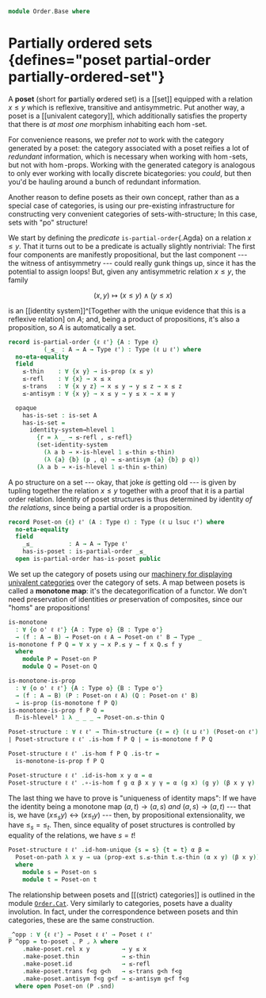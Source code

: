 <!--
```agda
open import Cat.Displayed.Univalence.Thin
open import Cat.Prelude
```
-->

```agda
module Order.Base where
```

# Partially ordered sets {defines="poset partial-order partially-ordered-set"}

A **poset** (short for **p**artially **o**rdered set) is a [[set]]
equipped with a relation $x \le y$ which is reflexive, transitive and
antisymmetric. Put another way, a poset is a [[univalent category]],
which additionally satisfies the property that there is _at most one_
morphism inhabiting each $\hom$-set.

For convenience reasons, we prefer _not_ to work with the category
generated by a poset: the category associated with a poset reifies a lot
of _redundant_ information, which is necessary when working with
$\hom$-sets, but not with $\hom$-props. Working with the generated
category is analogous to only ever working with locally discrete
bicategories: you _could_, but then you'd be hauling around a bunch of
redundant information.

[univalent]: Cat.Univalent.html

Another reason to define posets as their own concept, rather than as a
special case of categories, is using our pre-existing infrastructure for
constructing very convenient categories of sets-with-structure; In this
case, sets with "po" structure!

We start by defining the _predicate_ `is-partial-order`{.Agda} on a
relation $x \le y$. That it turns out to be a predicate is actually
slightly nontrivial: The first four components are manifestly
propositional, but the last component --- the witness of antisymmetry
--- could really gunk things up, since it has the potential to assign
loops! But, given any antisymmetric relation $x \le y$, the family

$$
(x, y) \mapsto (x \le y) \land (y \le x)
$$

is an [[identity system]]^[Together with the unique evidence that this is a
reflexive relation] on $A$; and, being a product of propositions, it's
also a proposition, so $A$ is automatically a set.

```agda
record is-partial-order {ℓ ℓ'} {A : Type ℓ}
          (_≤_ : A → A → Type ℓ') : Type (ℓ ⊔ ℓ') where
  no-eta-equality
  field
    ≤-thin    : ∀ {x y} → is-prop (x ≤ y)
    ≤-refl    : ∀ {x} → x ≤ x
    ≤-trans   : ∀ {x y z} → x ≤ y → y ≤ z → x ≤ z
    ≤-antisym : ∀ {x y} → x ≤ y → y ≤ x → x ≡ y

  opaque
    has-is-set : is-set A
    has-is-set =
      identity-system→hlevel 1
        {r = λ _ → ≤-refl , ≤-refl}
        (set-identity-system
          (λ a b → ×-is-hlevel 1 ≤-thin ≤-thin)
          (λ {a} {b} (p , q) → ≤-antisym {a} {b} p q))
        (λ a b → ×-is-hlevel 1 ≤-thin ≤-thin)
```

<!--
```agda
private unquoteDecl eqv = declare-record-iso eqv (quote is-partial-order)

is-partial-order-is-prop
  : ∀ {ℓ ℓ'} {A : Type ℓ} (R : A → A → Type ℓ') → is-prop (is-partial-order R)
is-partial-order-is-prop {A = A} R x y = go x x y where
  go : is-partial-order R → is-prop (is-partial-order R)
  go x = Iso→is-hlevel 1 eqv (hlevel 1) where instance
    h-level-r : ∀ {x y} {n} → H-Level (R x y) (suc n)
    h-level-r = prop-instance (x .is-partial-order.≤-thin)

    h-level-a : H-Level A 2
    h-level-a = basic-instance 2 (is-partial-order.has-is-set x)
```
-->

A po structure on a set --- okay, that joke _is_ getting old --- is
given by tupling together the relation $x \le y$ together with a proof
that it is a partial order relation. Identity of poset structures is
thus determined by identity _of the relations_, since being a partial
order is a proposition.

```agda
record Poset-on {ℓ} ℓ' (A : Type ℓ) : Type (ℓ ⊔ lsuc ℓ') where
  no-eta-equality
  field
    _≤_          : A → A → Type ℓ'
    has-is-poset : is-partial-order _≤_
  open is-partial-order has-is-poset public
```

<!--
```agda
Poset-on-pathp
  : ∀ {o ℓ} {A B : Type o}
  → {A-poset : Poset-on ℓ A} {B-poset : Poset-on ℓ B}
  → (p : A ≡ B)
  → PathP (λ i → p i → p i → Type ℓ) (Poset-on._≤_ A-poset) (Poset-on._≤_ B-poset)
  → PathP (λ i → Poset-on ℓ (p i)) A-poset B-poset
Poset-on-pathp p q i .Poset-on._≤_ = q i
Poset-on-pathp {A-poset = A-poset} {B-poset = B-poset} p q i .Poset-on.has-is-poset =
  is-prop→pathp (λ i → is-partial-order-is-prop (q i))
    (Poset-on.has-is-poset A-poset)
    (Poset-on.has-is-poset B-poset) i

Poset-on-path
  : ∀ {o ℓ} {A : Type o}
  → {P Q : Poset-on ℓ A}
  → (∀ x y → Poset-on._≤_ P x y ≡ Poset-on._≤_ Q x y)
  → P ≡ Q
Poset-on-path p = Poset-on-pathp refl (funext λ x → funext λ y → p x y)
```
-->

We set up the category of posets using our [machinery for displaying]
[univalent categories] over the category of sets. A map between posets
is called a **monotone map**: it's the decategorification of a functor.
We don't need preservation of identities _or_ preservation of
composites, since our "homs" are propositions!

[machinery for displaying]: Cat.Displayed.Univalence.Thin.html
[univalent categories]: Cat.Univalent.html

```agda
is-monotone
  : ∀ {o o' ℓ ℓ'} {A : Type o} {B : Type o'}
  → (f : A → B) → Poset-on ℓ A → Poset-on ℓ' B → Type _
is-monotone f P Q = ∀ x y → x P.≤ y → f x Q.≤ f y
  where
    module P = Poset-on P
    module Q = Poset-on Q

is-monotone-is-prop
  : ∀ {o o' ℓ ℓ'} {A : Type o} {B : Type o'}
  → (f : A → B) (P : Poset-on ℓ A) (Q : Poset-on ℓ' B)
  → is-prop (is-monotone f P Q)
is-monotone-is-prop f P Q =
  Π-is-hlevel³ 1 λ _ _ _ → Poset-on.≤-thin Q

Poset-structure : ∀ ℓ ℓ' → Thin-structure {ℓ = ℓ} (ℓ ⊔ ℓ') (Poset-on ℓ')
∣ Poset-structure ℓ ℓ' .is-hom f P Q ∣ = is-monotone f P Q

Poset-structure ℓ ℓ' .is-hom f P Q .is-tr =
  is-monotone-is-prop f P Q

Poset-structure ℓ ℓ' .id-is-hom x y α = α
Poset-structure ℓ ℓ' .∘-is-hom f g α β x y γ = α (g x) (g y) (β x y γ)
```

The last thing we have to prove is "uniqueness of identity maps": If we
have the identity being a monotone map $(a, t) \to (a, s)$ _and_ $(a, s)
\to (a, t)$ --- that is, we have $(x \le_s y) \leftrightarrow (x \le_t
y)$ --- then, by propositional extensionality, we have $\le_s = \le_t$.
Then, since equality of poset structures is controlled by equality of
the relations, we have $s = t$!

```agda
Poset-structure ℓ ℓ' .id-hom-unique {s = s} {t = t} α β =
  Poset-on-path λ x y → ua (prop-ext s.≤-thin t.≤-thin (α x y) (β x y))
  where
    module s = Poset-on s
    module t = Poset-on t
```

<!--
```agda
Posets : ∀ ℓ ℓ' → Precategory (lsuc (ℓ ⊔ ℓ')) (ℓ ⊔ ℓ')
Posets ℓ ℓ' = Structured-objects (Poset-structure ℓ ℓ')

module Posets {ℓ ℓ'} = Precategory (Posets ℓ ℓ')
Poset : (ℓ ℓ' : Level) → Type (lsuc (ℓ ⊔ ℓ'))
Poset ℓ ℓ' = Precategory.Ob (Posets ℓ ℓ')

Posets-is-category : ∀ {o ℓ} → is-category (Posets o ℓ)
Posets-is-category = Structured-objects-is-category (Poset-structure _ _)

record make-poset {ℓ} ℓ' (A : Type ℓ) : Type (ℓ ⊔ lsuc ℓ') where
  no-eta-equality

  field
    rel     : A → A → Type ℓ'
    id      : ∀ {x} → rel x x
    thin    : ∀ {x y} → is-prop (rel x y)
    trans   : ∀ {x y z} → rel x y → rel y z → rel x z
    antisym : ∀ {x y} → rel x y → rel y x → x ≡ y

  to-poset-on : Poset-on ℓ' A
  to-poset-on .Poset-on._≤_ = rel
  to-poset-on .Poset-on.has-is-poset .is-partial-order.≤-thin = thin
  to-poset-on .Poset-on.has-is-poset .is-partial-order.≤-refl = id
  to-poset-on .Poset-on.has-is-poset .is-partial-order.≤-trans = trans
  to-poset-on .Poset-on.has-is-poset .is-partial-order.≤-antisym = antisym

to-poset : ∀ {ℓ ℓ'} (A : Type ℓ) → make-poset ℓ' A → Poset ℓ ℓ'
∣ to-poset A mk .fst ∣ = A
to-poset A mk .fst .is-tr = Poset-on.has-is-set (make-poset.to-poset-on mk)
to-poset A mk .snd = make-poset.to-poset-on mk
```
-->

The relationship between posets and [[(strict) categories]] is outlined
in the module [`Order.Cat`](Order.Cat.html). Very similarly to
categories, posets have a duality involution. In fact, under the
correspondence between posets and thin categories, these are the same
construction.

```agda
_^opp : ∀ {ℓ ℓ'} → Poset ℓ ℓ' → Poset ℓ ℓ'
P ^opp = to-poset ⌞ P ⌟ λ where
    .make-poset.rel x y         → y ≤ x
    .make-poset.thin            → ≤-thin
    .make-poset.id              → ≤-refl
    .make-poset.trans f<g g<h   → ≤-trans g<h f<g
    .make-poset.antisym f<g g<f → ≤-antisym g<f f<g
  where open Poset-on (P .snd)
```
